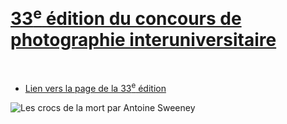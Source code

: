 # [33<sup>e</sup> édition du concours de photographie interuniversitaire](https://www.antoinesweeney.com)


<br />

- [Lien vers la page de la 33<sup>e</sup> édition](https://interuniversitaire.ca/concours-interuniversitaire-de-photographie-et-de-bande-dessinee-2018-2019/)

![*Les crocs de la mort* par Antoine Sweeney](https://interuniversitaire.ca/wp-content/uploads/2019/03/les_crocs_de_la_mort.jpg)
